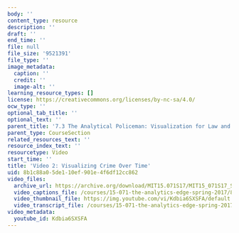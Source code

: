 ```yaml
---
body: ''
content_type: resource
description: ''
draft: ''
end_time: ''
file: null
file_size: '9521391'
file_type: ''
image_metadata:
  caption: ''
  credit: ''
  image-alt: ''
learning_resource_types: []
license: https://creativecommons.org/licenses/by-nc-sa/4.0/
ocw_type: ''
optional_tab_title: ''
optional_text: ''
parent_title: '7.3 The Analytical Policeman: Visualization for Law and Order'
parent_type: CourseSection
related_resources_text: ''
resource_index_text: ''
resourcetype: Video
start_time: ''
title: 'Video 2: Visualizing Crime Over Time'
uid: 8b1c88a0-5de1-10ef-901e-4f6df12cc862
video_files:
  archive_url: https://archive.org/download/MIT15.071S17/MIT15_071S17_Session_7.3.03_300k.mp4
  video_captions_file: /courses/15-071-the-analytics-edge-spring-2017/85b37460486350838d6eea3ff16869d9_Kdbia6SXSFA.vtt
  video_thumbnail_file: https://img.youtube.com/vi/Kdbia6SXSFA/default.jpg
  video_transcript_file: /courses/15-071-the-analytics-edge-spring-2017/e5fb214a147d1d8c1e0304baceb7596c_Kdbia6SXSFA.pdf
video_metadata:
  youtube_id: Kdbia6SXSFA
---
```

